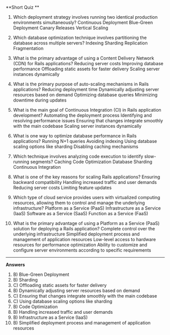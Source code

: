 **Short Quiz
**

1. Which deployment strategy involves running two identical production environments simultaneously?
Continuous Deployment
Blue-Green Deployment
Canary Releases
Vertical Scaling

2.  Which database optimization technique involves partitioning the database across multiple servers?
Indexing
Sharding
Replication
Fragmentation

3. What is the primary advantage of using a Content Delivery Network (CDN) for Rails applications?
Reducing server costs
Improving database performance
Offloading static assets for faster delivery
Scaling server instances dynamically

4. What is the primary purpose of auto-scaling mechanisms in Rails applications?
Reducing deployment time
Dynamically adjusting server resources based on demand
Optimizing database queries
Minimizing downtime during updates

5. What is the main goal of Continuous Integration (CI) in Rails application development?
Automating the deployment process
Identifying and resolving performance issues
Ensuring that changes integrate smoothly with the main codebase
Scaling server instances dynamically

6. What is one way to optimize database performance in Rails applications?
Running N+1 queries
Avoiding indexing
Using database scaling options like sharding
Disabling caching mechanisms


7. Which technique involves analyzing code execution to identify slow-running segments?
Caching
Code Optimization
Database Sharding
Continuous Integration

8. What is one of the key reasons for scaling Rails applications?
Ensuring backward compatibility
Handling increased traffic and user demands
Reducing server costs
Limiting feature updates

9. Which type of cloud service provides users with virtualized computing resources, allowing them to control and manage the underlying infrastructure?
Platform as a Service (PaaS)
Infrastructure as a Service (IaaS)
Software as a Service (SaaS)
Function as a Service (FaaS)

10. What is the primary advantage of using a Platform as a Service (PaaS) solution for deploying a Rails application?
Complete control over the underlying infrastructure
Simplified deployment process and management of application resources
Low-level access to hardware resources for performance optimization
Ability to customize and configure server environments according to specific requirements

---

**Answers**

1. B) Blue-Green Deployment
2. B) Sharding
3. C) Offloading static assets for faster delivery
4. B) Dynamically adjusting server resources based on demand
5. C) Ensuring that changes integrate smoothly with the main codebase
6. C) Using database scaling options like sharding
7. B) Code Optimization
8. B) Handling increased traffic and user demands
9. B) Infrastructure as a Service (IaaS)
10. B) Simplified deployment process and management of application resources
